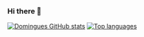### Hi there 👋

[![Domingues GitHub stats](https://github-readme-stats.vercel.app/api?username=thdomingues-dev)](https://github.com/thdomingues-dev/github-readme-stats)
[![Top languages](https://github-readme-stats.vercel.app/api/top-langs/?username=thdomingues-dev&layout=compact)](https://github.com/thdomingues-dev/github-readme-stats)

<!--
**thdomingues-dev/thdomingues-dev** is a ✨ _special_ ✨ repository because its `README.md` (this file) appears on your GitHub profile.

Here are some ideas to get you started:

- 🔭 I’m currently working on ...
- 🌱 I’m currently learning ...
- 👯 I’m looking to collaborate on ...
- 🤔 I’m looking for help with ...
- 💬 Ask me about ...
- 📫 How to reach me: ...
- 😄 Pronouns: ...
- ⚡ Fun fact: ...
-->
